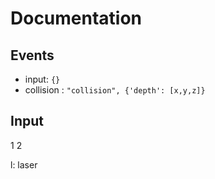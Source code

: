 # Documentation

## Events
* input: `{}` 
* collision : `"collision", {'depth': [x,y,z]}`

## Input
1
2

l: laser

